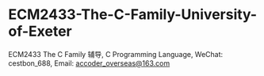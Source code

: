 # ECM2433-The-C-Family-University-of-Exeter
ECM2433 The C Family 辅导, C Programming Language, WeChat: cestbon_688, Email: accoder_overseas@163.com
